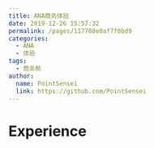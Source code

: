 ```yaml
---
title: ANA商务体验
date: 2019-12-26 15:57:32
permalink: /pages/117708e0af7f0bd9
categories: 
  - ANA
  - 体验
tags: 
  - 商务舱
author: 
  name: PointSensei
  link: https://github.com/PointSensei
---
```

# Experience

